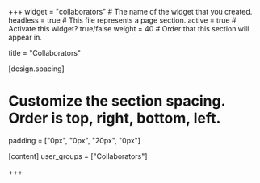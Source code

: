 +++
widget = "collaborators"  # The name of the widget that you created.
headless = true  # This file represents a page section.
active = true  # Activate this widget? true/false
weight = 40  # Order that this section will appear in.

title = "Collaborators"

[design.spacing]
# Customize the section spacing. Order is top, right, bottom, left.
padding = ["0px", "0px", "20px", "0px"]


[content]
user_groups = ["Collaborators"]

+++
